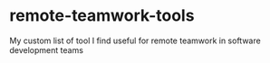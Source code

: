 # remote-teamwork-tools
My custom list of tool I find useful for remote teamwork in software development teams

